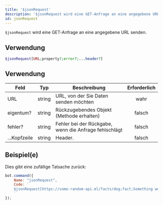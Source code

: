 ```yaml
---
title: '$jsonRequest'
description: '$jsonRequest wird eine GET-Anfrage an eine angegebene URL senden.'
id: jsonRequest
---
```


`$jsonRequest` wird eine GET-Anfrage an eine angegebene URL senden.

## Verwendung

```php
$jsonRequest[URL;property?;error?;...header?]
```

## Verwendung

| Feld         | Typ    | Beschreibung                                          | Erforderlich |
| ------------ | ------ | ----------------------------------------------------- |:------------:|
| URL          | string | URL, von der Sie Daten senden möchten                 |     wahr     |
| eigentum?    | string | Rückzugebendes Objekt (Methode erhalten)              |    falsch    |
| fehler?      | string | Fehler bei der Rückgabe, wenn die Anfrage fehlschlägt |    falsch    |
| ...Kopfzeile | string | Header.                                               |    falsch    |

## Beispiel(e)

Dies gibt eine zufällige Tatsache zurück:

```javascript
bot.command({
    Name: "jsonRequest",
    Code: `
    $jsonRequest[https://some-random-api.ml/facts/dog;fact;Something went wrong.]
    `
});
```